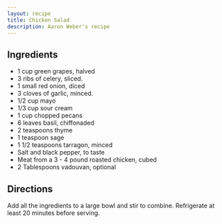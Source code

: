```yaml
---
layout: recipe
title: Chicken Salad
description: Aaron Weber's recipe
---
```


## Ingredients

* 1 cup green grapes, halved
* 3 ribs of celery, sliced.
* 1 small red onion, diced
* 3 cloves of garlic, minced.
* 1/2 cup mayo
* 1/3 cup sour cream
* 1 cup chopped pecans
* 6 leaves basil, chiffonaded
* 2 teaspoons thyme
* 1 teaspoon sage
* 1 1/2 teaspoons tarragon, minced
* Salt and black pepper, to taste
* Meat from a 3 - 4 pound roasted chicken, cubed
* 2 Tablespoons vadouvan, optional

## Directions

Add all the ingredients to a large bowl and stir to combine. Refrigerate at least 20 minutes before serving.
